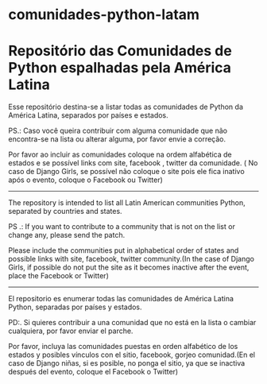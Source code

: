 # comunidades-python-latam
Repositório das Comunidades de Python espalhadas pela América Latina
==============================================
Esse repositório destina-se a listar todas as comunidades de Python da América Latina, separados por países e estados.

PS.: Caso você queira contribuir com alguma comunidade que não encontra-se na lista ou alterar alguma, por favor envie a correção.

Por favor ao incluir as comunidades coloque na ordem alfabética de estados e se possível links com site, facebook , twitter da comunidade. ( No caso de Django Girls, se possível não coloque o site pois ele fica inativo após o evento, coloque o Facebook ou Twitter)

--------------------------------------------------

The repository is intended to list all Latin American communities Python, separated by countries and states.

PS .: If you want to contribute to a community that is not on the list or change any, please send the patch.

Please include the communities put in alphabetical order of states and possible links with site, facebook, twitter community.(In the case of Django Girls, if possible do not put the site as it becomes inactive after the event, place the Facebook or Twitter)

-------------------------------------------------------
El repositorio es enumerar todas las comunidades de América Latina Python, separadas por países y estados.

PD:. Si quieres contribuir a una comunidad que no está en la lista o cambiar cualquiera, por favor enviar el parche.

Por favor, incluya las comunidades puestas en orden alfabético de los estados y posibles vínculos con el sitio, facebook, gorjeo comunidad.(En el caso de Django niñas, si es posible, no ponga el sitio, ya que se inactiva después del evento, coloque el Facebook o Twitter)